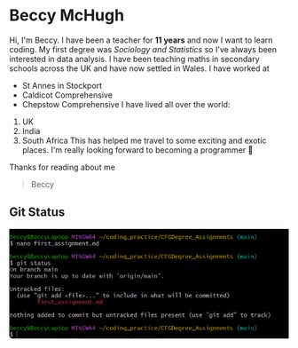 # Beccy McHugh
Hi, I'm Beccy. 
I have been a teacher for **11 years** and now I want to learn coding. 
My first degree was *Sociology and Statistics* so I've always been interested in data analysis.
I have been teaching maths in secondary schools across the UK and have now settled in Wales. 
I have worked at
+ St Annes in Stockport
+ Caldicot Comprehensive
+ Chepstow Comprehensive
I have lived all over the world:
1. UK
2. India
3. South Africa
This has helped me travel to some exciting and exotic places. 
I'm really looking forward to becoming a programmer :smiling_face_with_three_hearts:

Thanks for reading about me
> Beccy

## Git Status
![Git Status](check_status.png)
 
